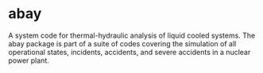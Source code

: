 # abay
A system code for thermal-hydraulic analysis of liquid cooled systems. 
The abay package is part of a suite of codes covering the simulation of 
all operational states, incidents, accidents, and severe accidents in 
a nuclear power plant.
